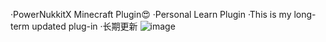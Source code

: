 ·PowerNukkitX Minecraft Plugin😍
·Personal Learn Plugin
·This is my long-term updated plug-in
·长期更新
![image](https://user-images.githubusercontent.com/100383563/200020433-028e8613-422a-496f-a77d-7eaf6dffe1f4.png)

